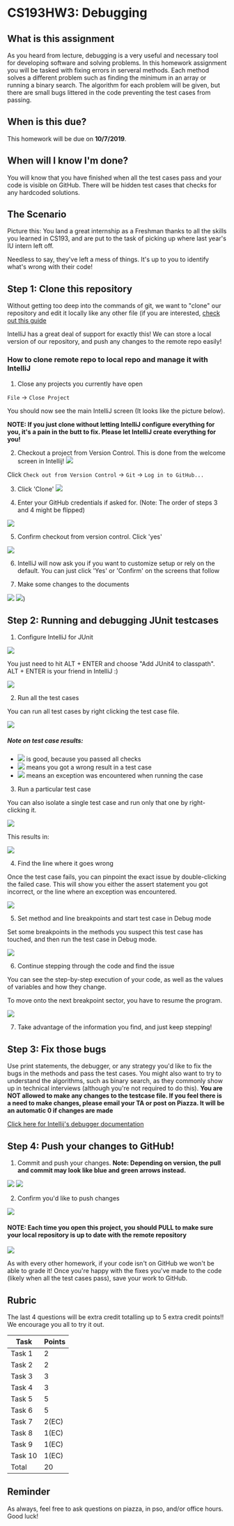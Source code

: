 # CS193HW3: Debugging 

## What is this assignment
As you heard from lecture, debugging is a very useful and necessary tool for developing software and solving problems. In this homework assignment you will be tasked with fixing errors in serveral methods. Each method solves a different problem such as finding the minimum in an array or running a binary search. The algorithm for each problem will be given, but there are small bugs littered in the code preventing the test cases from passing. 

## When is this due?
This homework will be due on **10/7/2019**.

## When will I know I'm done?
You will know that you have finished when all the test cases pass and your code is visible on GitHub. There will be hidden test cases that checks for any hardcoded solutions.

## The Scenario
Picture this: You land a great internship as a Freshman thanks to all the skills you learned in CS193, and are put to the task of picking up where last year's IU intern left off.

Needless to say, they've left a mess of things. It's up to you to identify what's wrong with their code!

## Step 1: Clone this repository
Without getting too deep into the commands of git, we want to "clone" our repository and edit it locally
like any other file (if you are interested, [check out this guide](http://rogerdudler.github.io/git-guide/) 

IntelliJ has a great deal of support for exactly this! We can store a local version of our repository, and 
push any changes to the remote repo easily!

### How to clone remote repo to local repo and manage it with IntelliJ

1. Close any projects you currently have open

`File` -> `Close Project`

You should now see the main IntelliJ screen (It looks like the picture below).

**NOTE: If you just clone without letting IntelliJ configure everything for you, it's a pain in the butt to fix. Please let IntelliJ create everything for you!**

2. Checkout a project from Version Control.  This is done from the welcome screen in Intellij!
![](./images/intellij-welcome.png) 

Click `Check out from Version Control` -> `Git` -> `Log in to GitHub...`

3. Click 'Clone'
![](./images/newWelcomeScreen.png)

4. Enter your GitHub credentials if asked for. (Note: The order of steps 3 and 4 might be flipped)

![](./images/intellij-github-login.png)

5. Confirm checkout from version control. Click 'yes'

![](./images/newCheckoutFromVersionControl.png)

6. IntelliJ will now ask you if you want to customize setup or rely on the default. You can just click 'Yes' or 'Confirm' on the screens that follow

7. Make some changes to the documents

![](./images/newInitialPreEdit.png)
![](./images/newInitialPostEdit.png))

## Step 2: Running and debugging JUnit testcases
1.  Configure IntelliJ for JUnit

![](./images/test-pre-import.png)

You just need to hit ALT + ENTER and choose "Add JUnit4 to classpath". ALT + ENTER is your friend in IntelliJ :)

![](./images/test-resolve-import.png)

2.  Run all the test cases

You can run all test cases by right clicking the test case file.

![](./images/test-run-all.png)

##### Note on test case results:
- ![](./images/test-green.png) is good, because you passed all checks
- ![](./images/test-yellow.png) means you got a wrong result in a test case
- ![](./images/test-red.png) means an exception was encountered when running the case

3) Run a particular test case

You can also isolate a single test case and run only that one by right-clicking it.

![](./images/test-run-one.png)

This results in:

![](./images/test-run-one-result.png)

4) Find the line where it goes wrong

Once the test case fails, you can pinpoint the exact issue by double-clicking the failed
case. This will show you either the assert statement you got incorrect, or the line where
an exception was encountered.

![](./images/test-highlight.png)

5) Set method and line breakpoints and start test case in Debug mode

Set some breakpoints in the methods you suspect this test case has 
touched, and then run the test case in Debug mode.

![](./images/test-start-debugging.png)

6) Continue stepping through the code and find the issue

You can see the step-by-step execution of your code, as well as the values of variables
and how they change.

To move onto the next breakpoint sector, you have to resume the program.

![](./images/test-step-button.png)

7) Take advantage of the information you find, and just keep stepping!


## Step 3: Fix those bugs
Use print statements, the debugger, or any strategy you'd like to fix the bugs in the methods and pass the test cases. You might also want to try to understand the algorithms, such as binary search, as they commonly show up in technical interviews (although you're not required to do this). 
**You are NOT allowed to make any changes to the testcase file. If you feel there is a need to make changes, please email your TA or post on Piazza. It will be an automatic 0 if changes are made**

[Click here for Intellij's debugger documentation](https://www.jetbrains.com/help/idea/debugging-code.html)

## Step 4: Push your changes to GitHub!
1. Commit and push your changes. **Note: Depending on version, the pull and commit may look like blue and green arrows instead.** 

![](./images/intellij_commit_button.png)
![](./images/newCommitMsg.png)

2. Confirm you'd like to push changes

![](./images/intellij_push_dialog.png)

#### NOTE: Each time you open this project, you should PULL to make sure your local repository is up to date with the remote repository

![](./images/intellij_pull_button.png)

As with every other homework, if your code isn't on GitHub we won't be able to grade it!  Once you're happy with the fixes you've made to the code (likely when all the test cases pass), save your work to GitHub.

## Rubric
The last 4 questions will be extra credit totalling up to 5 extra credit points!! We encourage you all to try it out. 

| Task    | Points |
| ------- | ------ |
| Task 1  | 2      |
| Task 2  | 2      |
| Task 3  | 3      |
| Task 4  | 3      |
| Task 5  | 5      |
| Task 6  | 5      |
| Task 7  | 2(EC)  |
| Task 8  | 1(EC)  |
| Task 9  | 1(EC)  |
| Task 10 | 1(EC)   |
| Total   | 20     |

## Reminder
As always, feel free to ask questions on piazza, in pso, and/or office hours. Good luck!
